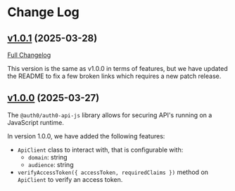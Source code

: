 # Change Log

## [v1.0.1](https://github.com/auth0/auth0-auth-js/releases/tag/auth0-api-js-v1.0.1) (2025-03-28)
[Full Changelog](https://github.com/auth0/auth0-auth-js/compare/auth0-api-js-v1.0.0...auth0-api-js-v1.0.1)

This version is the same as v1.0.0 in terms of features, but we have updated the README to fix a few broken links which requires a new patch release.


## [v1.0.0](https://github.com/auth0/auth0-auth-js/releases/tag/auth0-api-js-v1.0.1) (2025-03-27)

The `@auth0/auth0-api-js` library allows for securing API's running on a JavaScript runtime.

In version 1.0.0, we have added the following features:

- `ApiClient` class to interact with, that is configurable with:
    - `domain`: string
    - `audience`: string
- `verifyAccessToken({ accessToken, requiredClaims })` method on `ApiClient` to verify an access token.
